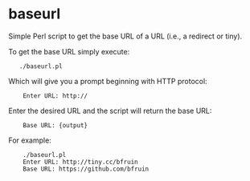 baseurl
=======

Simple Perl script to get the base URL of a URL (i.e., a redirect or tiny).

To get the base URL simply execute:

```
   ./baseurl.pl
```

Which will give you a prompt beginning with HTTP protocol:

```    
    Enter URL: http://
```
Enter the desired URL and the script will return the base URL:

```    
    Base URL: {output}
```
For example:

```
    ./baseurl.pl
    Enter URL: http://tiny.cc/bfruin
    Base URL: https://github.com/bfruin
```
